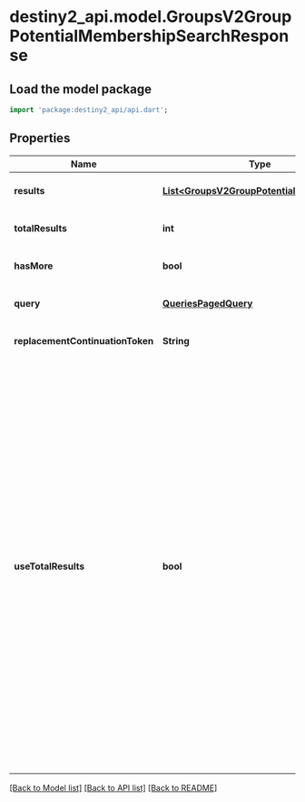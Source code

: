 # destiny2_api.model.GroupsV2GroupPotentialMembershipSearchResponse

## Load the model package
```dart
import 'package:destiny2_api/api.dart';
```

## Properties
Name | Type | Description | Notes
------------ | ------------- | ------------- | -------------
**results** | [**List&lt;GroupsV2GroupPotentialMembership&gt;**](GroupsV2GroupPotentialMembership.md) |  | [optional] [default to []]
**totalResults** | **int** |  | [optional] [default to null]
**hasMore** | **bool** |  | [optional] [default to null]
**query** | [**QueriesPagedQuery**](QueriesPagedQuery.md) |  | [optional] [default to null]
**replacementContinuationToken** | **String** |  | [optional] [default to null]
**useTotalResults** | **bool** | If useTotalResults is true, then totalResults represents an accurate count.  If False, it does not, and may be estimated/only the size of the current page.  Either way, you should probably always only trust hasMore.  This is a long-held historical throwback to when we used to do paging with known total results. Those queries toasted our database, and we were left to hastily alter our endpoints and create backward- compatible shims, of which useTotalResults is one. | [optional] [default to null]

[[Back to Model list]](../README.md#documentation-for-models) [[Back to API list]](../README.md#documentation-for-api-endpoints) [[Back to README]](../README.md)


